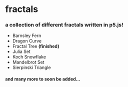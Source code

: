 # fractals
### a collection of different fractals written in p5.js!  
* Barnsley Fern  
* Dragon Curve  
* Fractal Tree **(finished)**  
* Julia Set  
* Koch Snowflake  
* Mandelbrot Set  
* Sierpinski Triangle  
#### and many more to soon be added...
